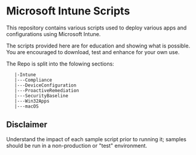 # Microsoft Intune Scripts
This repository contains various scripts used to deploy various apps and configurations using Microsoft Intune.

The scripts provided here are for education and showing what is possible. You are encouraged to download, test and enhance for your own use.

The Repo is split into the folowing sections:

```
   |-Intune
   |---Compliance
   |---DeviceConfiguration
   |---ProactiveRemediation
   |---SecurityBaseline
   |---Win32Apps
   |---macOS
   ```
## Disclaimer
Understand the impact of each sample script prior to running it; samples should be run in a non-production or "test" environment.
